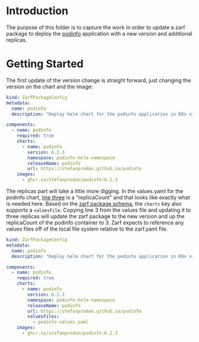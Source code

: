 # Introduction
The purpose of this folder is to capture the work in order to update a zarf package to deploy the [podinfo](https://github.com/stefanprodan/podinfo) application with a new version and additional replicas.

# Getting Started
The first update of the version change is straight forward, just changing the version on the chart and the image:

```yaml
kind: ZarfPackageConfig
metadata:
  name: podinfo
  description: "Deploy helm chart for the podinfo application in K8s via zarf"

components:
  - name: podinfo
    required: true
    charts:
      - name: podinfo
        version: 6.2.3
        namespace: podinfo-helm-namespace
        releaseName: podinfo
        url: https://stefanprodan.github.io/podinfo
    images:
      - ghcr.io/stefanprodan/podinfo:6.2.3
```

The replicas part will take a little more digging.  In the values.yaml for the podinfo chart, [line three](https://github.com/stefanprodan/podinfo/blob/master/charts/podinfo/values.yaml#L3) is a "replicaCount" and that looks like exactly what is needed here.  Based on the [zarf package schema](https://docs.zarf.dev/docs/user-guide/zarf-schema), the `charts` key also supports a `valuesFile`.  Copying line 3 from the values file and updating it to three replicas will update the zarf package to the new version and up the replicaCount of the podinfo container to 3.  Zarf expects to reference any values files off of the local file system relative to the zarf.yaml file.

```yaml
kind: ZarfPackageConfig
metadata:
  name: podinfo
  description: "Deploy helm chart for the podinfo application in K8s via zarf"

components:
  - name: podinfo
    required: true
    charts:
      - name: podinfo
        version: 6.2.3
        namespace: podinfo-helm-namespace
        releaseName: podinfo
        url: https://stefanprodan.github.io/podinfo
        valuesFiles:
          - podinfo-values.yaml
    images:
      - ghcr.io/stefanprodan/podinfo:6.2.3

```